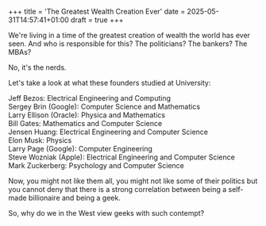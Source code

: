 +++
title = 'The Greatest Wealth Creation Ever'
date = 2025-05-31T14:57:41+01:00
draft = true
+++

We're living in a time of the greatest creation of wealth the world has ever seen. And who is responsible for this? The politicians? The bankers? The MBAs? 

No, it's the nerds.

Let's take a look at what these founders studied at University:

Jeff Bezos: Electrical Engineering and Computing
<br/>
Sergey Brin (Google): Computer Science and Mathematics
<br/>
Larry Ellison (Oracle): Physica and Mathematics
<br/>
Bill Gates: Mathematics and Computer Science
<br/>
Jensen Huang: Electrical Engineering and Computer Science
<br/>
Elon Musk: Physics
<br/>
Larry Page (Google): Computer Engineering
<br/>
Steve Wozniak (Apple): Electrical Engineering and Computer Science
<br/>
Mark Zuckerberg: Psychology and Computer Science

Now, you might not like them all, you might not like some of their politics but you cannot deny that there is a strong correlation between being a self-made billionaire and being a geek.

So, why do we in the West view geeks with such contempt?

